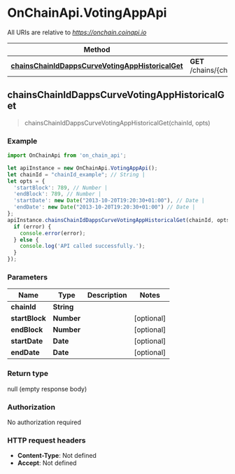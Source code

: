 # OnChainApi.VotingAppApi

All URIs are relative to *https://onchain.coinapi.io*

Method | HTTP request | Description
------------- | ------------- | -------------
[**chainsChainIdDappsCurveVotingAppHistoricalGet**](VotingAppApi.md#chainsChainIdDappsCurveVotingAppHistoricalGet) | **GET** /chains/{chain_id}/dapps/curve/votingApp/historical | 



## chainsChainIdDappsCurveVotingAppHistoricalGet

> chainsChainIdDappsCurveVotingAppHistoricalGet(chainId, opts)



### Example

```javascript
import OnChainApi from 'on_chain_api';

let apiInstance = new OnChainApi.VotingAppApi();
let chainId = "chainId_example"; // String | 
let opts = {
  'startBlock': 789, // Number | 
  'endBlock': 789, // Number | 
  'startDate': new Date("2013-10-20T19:20:30+01:00"), // Date | 
  'endDate': new Date("2013-10-20T19:20:30+01:00") // Date | 
};
apiInstance.chainsChainIdDappsCurveVotingAppHistoricalGet(chainId, opts, (error, data, response) => {
  if (error) {
    console.error(error);
  } else {
    console.log('API called successfully.');
  }
});
```

### Parameters


Name | Type | Description  | Notes
------------- | ------------- | ------------- | -------------
 **chainId** | **String**|  | 
 **startBlock** | **Number**|  | [optional] 
 **endBlock** | **Number**|  | [optional] 
 **startDate** | **Date**|  | [optional] 
 **endDate** | **Date**|  | [optional] 

### Return type

null (empty response body)

### Authorization

No authorization required

### HTTP request headers

- **Content-Type**: Not defined
- **Accept**: Not defined

